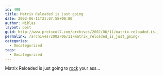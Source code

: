 ```yaml
---
id: 490
title: Matrix Reloaded is just going
date: 2002-06-11T23:07:58+00:00
author: Niklas
layout: post
guid: http://www.protocol7.com/archives/2002/06/11/matrix-reloaded-is-just-going/
permalink: /archives/2002/06/11/matrix_reloaded_is_just_going/
categories:
  - Uncategorized
tags:
  - Uncategorized
---
```

<div class='microid-46b629dcf46f0a67dc62666270d54426a52cb422'>
  <p>
    Matrix Reloaded is just going to <a href="http://entertainment.news.com.au/common/story_page/0,4459,4489514%255E7485%255E%255Enbv,00.html">rock</a> your ass&#8230;
  </p>
</div>